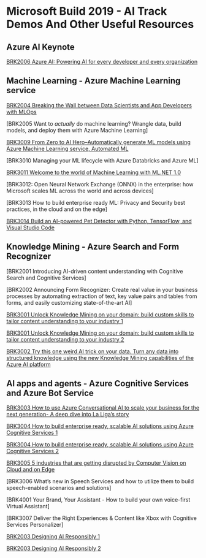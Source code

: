 # Microsoft Build 2019 - AI Track Demos And Other Useful Resources

## Azure AI Keynote

[BRK2006 Azure AI: Powering AI for every developer and every organization](https://github.com/trojenguri/LaligaBot)

## Machine Learning - Azure Machine Learning service

[BRK2004 Breaking the Wall between Data Scientists and App Developers with MLOps](https://github.com/Microsoft/MLOps)

[BRK2005 Want to *actually* do machine learning? Wrangle data, build models, and deploy them with Azure Machine Learning]

[BRK3009 From Zero to AI Hero–Automatically generate ML models using Azure Machine Learning service, Automated ML](https://notebooks.azure.com/frlazzeri/projects/automatedml-ms-build)

[BRK3010 Managing your ML lifecycle with Azure Databricks and Azure ML]

[BRK3011 Welcome to the world of Machine Learning with ML.NET 1.0](https://github.com/dotnet/machinelearning-samples)

[BRK3012: Open Neural Network Exchange (ONNX) in the enterprise: how Microsoft scales ML across the world and across devices]

[BRK3013 How to build enterprise ready ML: Privacy and Security best practices, in the cloud and on the edge]

[BRK3014 Build an AI-powered Pet Detector with Python, TensorFlow, and Visual Studio Code](https://github.com/Microsoft/connect-petdetector)

## Knowledge Mining - Azure Search and Form Recognizer

[BRK2001 Introducing AI-driven content understanding with Cognitive Search and Cognitive Services]

[BRK2002 Announcing Form Recognizer: Create real value in your business processes by automating extraction of text, key value pairs and tables from forms, and easily customizing state-of-the-art AI]

[BRK3001 Unlock Knowledge Mining on your domain: build custom skills to tailor content understanding to your industry 1](aka.ms/KmSolutions)

[BRK3001 Unlock Knowledge Mining on your domain: build custom skills to tailor content understanding to your industry 2](https://aka.ms/seazcs)

[BRK3002 Try this one weird AI trick on your data.  Turn any data into structured knowledge using the new Knowledge Mining capabilities of the Azure AI platform](http://aka.ms/build2019kmdemo)


## AI apps and agents - Azure Cognitive Services and Azure Bot Service 

[BRK3003 How to use Azure Conversational AI to scale your business for the next generation- A deep dive into La Liga’s story](https://github.com/trojenguri/LaligaBot)

[BRK3004 How to build enterprise ready, scalable AI solutions using Azure Cognitive Services 1](https://github.com/Azure/mmlspark)

[BRK3004 How to build enterprise ready, scalable AI solutions using Azure Cognitive Services 2](https://github.com/Microsoft/Cognitive-Samples-IntelligentKiosk)

[BRK3005 5 industries that are getting disrupted by Computer Vision on Cloud and on Edge](https://github.com/CarlosP-MS/Cognitive-Services-Vision-Solution-Templates)

[BRK3006 What’s new in Speech Services and how to utilize them to build speech-enabled scenarios and solutions]

[BRK4001 Your Brand, Your Assistant - How to build your own voice-first Virtual Assistant]

[BRK3007 Deliver the Right Experiences & Content like Xbox with Cognitive Services Personalizer]

[BRK2003 Designing AI Responsibly 1](https://github.com/microsoft/interpret)

[BRK2003 Designing AI Responsibly 2](https://github.com/microsoft/seal-demo)
